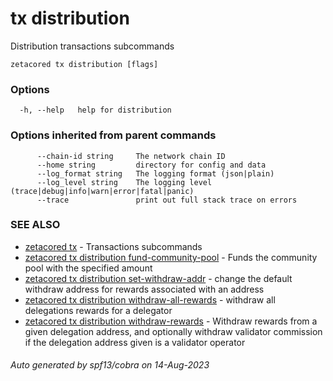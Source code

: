 # tx distribution

Distribution transactions subcommands

```
zetacored tx distribution [flags]
```

### Options

```
  -h, --help   help for distribution
```

### Options inherited from parent commands

```
      --chain-id string     The network chain ID
      --home string         directory for config and data 
      --log_format string   The logging format (json|plain) 
      --log_level string    The logging level (trace|debug|info|warn|error|fatal|panic) 
      --trace               print out full stack trace on errors
```

### SEE ALSO

* [zetacored tx](zetacored_tx.md)	 - Transactions subcommands
* [zetacored tx distribution fund-community-pool](zetacored_tx_distribution_fund-community-pool.md)	 - Funds the community pool with the specified amount
* [zetacored tx distribution set-withdraw-addr](zetacored_tx_distribution_set-withdraw-addr.md)	 - change the default withdraw address for rewards associated with an address
* [zetacored tx distribution withdraw-all-rewards](zetacored_tx_distribution_withdraw-all-rewards.md)	 - withdraw all delegations rewards for a delegator
* [zetacored tx distribution withdraw-rewards](zetacored_tx_distribution_withdraw-rewards.md)	 - Withdraw rewards from a given delegation address, and optionally withdraw validator commission if the delegation address given is a validator operator

###### Auto generated by spf13/cobra on 14-Aug-2023
